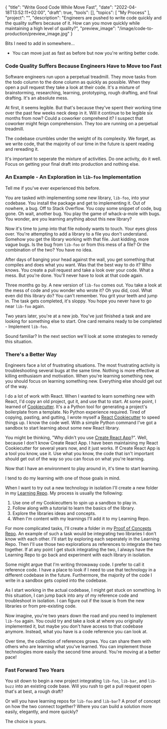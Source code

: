 {
 "title": "Write Good Code While Move Fast",
 "date": "2022-04-18T13:52:11+02:00",
 "draft": true,
 "tools": [],
 "topics": [
 "My Process"
 ],
 "project": "",
 "description": "Engineers are pushed to write code quickly and the quality suffers because of it. How can you move quickly while maintaining a high level of quality?",
 "preview_image": "/image/code-to-production/preview_image.jpg"
}

<!-- What are your three yeses? (Readers should nod their head yes to the headline, subheading, and first sentence.)


-->

<!-- Where to Post
 - /r/learnprogramming
 - /r/??
 - My blog
 - DEPT's blog

 -->

 <!-- Keywords
 
 -->

Bits I need to add in somewhere...
- You can move just as fast as before but now you're writing better code.


### Code Quality Suffers Because Engineers Have to Move too Fast

Software engineers run upon a perpetual treadmill. They move tasks from the todo column to the done column as quickly as possible. When they open a pull request they take a look at their code. It's a mixture of brainstorming, researching, learning, prototyping, rough drafting, and final drafting. It's an absolute mess.

At first, it seems legible. But that's because they've spent their working time over the past few weeks neck deep in it. Will it continue to be legible six months from now? Could a coworker comprehend it? I suspect that coworker might feign comprehension. They too are running on a perpetual treadmill.

The codebase crumbles under the weight of its complexity. We forget, as we write code, that the majority of our time in the future is spent reading and rereading it.

It's important to seperate the mixture of activities. Do one activity, do it well. Focus on getting your final draft into production and nothing else. 

### An Example - An Exploration in `lib-foo` Implementation

Tell me if you've ever experienced this before.

You are tasked with implementing some new library, `lib-foo`, into your codebase. You install the package and get to implementing it. Out of nowhere, a bug. Off to Stack Overflow. You copy some snippet of code, bug gone. Oh wait, another bug. You play the game of whack-a-mole with bugs. You wonder, are you learning anything about this new library?

Now it's time to jump into that file nobody wants to touch. Your eyes gloss over. You're attempting to add a library to a file you don't understand. Somehow you get the library working with that file. Just kidding, more vague bugs. Is the bug from `lib-foo` or from this mess of a file? Or the combination of the two? You have no idea.

After days of banging your head against the wall, you get something that compiles and does what you want. Was that the best way to do it? Who knows. You create a pull request and take a look over your code. What a mess. But you're done. You'll never have to look at that code again.

Three months go by. A new version of `lib-foo` comes out. You take a look at the mess of code and you wonder who wrote it? Oh you did, cool. What even did this library do? You can't remember. You grit your teeth and jump in. The task gets completed, it's sloppy. You hope you never have to go near `lib-foo` again. 

Two years later, you're at a new job. You've just finished a task and are looking for something else to start. One card remains ready to be completed - Implement `lib-foo`. 

Sound familiar? In the next section we'll look at some strategies to remedy this situation.

### There's a Better Way

Engineers face a lot of frustrating situations. The most frustrating activity is troubleshooting several bugs at the same time.
Nothing is more effective at killing enthusiasm and motivation. When you're learning something new, you should focus on learning something new. Everything else should get out of the way.

I do a lot of work with React. When I wanted to learn something new with React, I'd copy an old project, gut it, and use that to start. At some point, I learned of [Cookiecutter](https://github.com/cookiecutter/cookiecutter). It's a a Python tool for generating a project's boilerplate from a template. No Python experience required. Tired of copying, pasting, and gutting, I wrote myself a [React Cookiecutter](https://github.com/TravisBumgarner/cookiecutter-react) to speed things up. I know the code well. With a simple Python command I've got a sandbox to start learning about some new React library.

You might be thinking, "Why didn't you use [Create React App](https://create-react-app.dev/)?". Well, because I don't know Create React App. I have been maintaining my React Cookiecutter for several years now, and it just works. If Create React App is a tool you know, use it. Use what you know, the code that isn't important should get out of the way so you can focus on what you're learning. 

Now that I have an environment to play around in, it's time to start learning. 

I tend to do my learning with one of those goals in mind.

When I want to try out a new technology in isolation I'll create a new folder in my [Learning Repo](https://github.com/TravisBumgarner/learning/tree/master/archives). My process is usually the following: 

1. Use one of my Cookiecutters to spin up a sandbox to play in.
2. Follow along with a tutorial to learn the basics of the library.
3. Explore the libraries ideas and concepts.
4. When I'm content with my learnings I'll add it to my Learning Repo.

For more complicated tasks, I'll create a folder in my [Proof of Concepts Repo](https://github.com/TravisBumgarner/proof-of-concepts). An example of such a task would be integrating two libraries I don't know with each other. I'll start by exploring each seperately in the Learning Repo. Then I'll use those two explorations as references to integrate the two together. If at any point I get stuck integrating the two, I always have the Learning Repo to go back and experiment with each library in isolation. 

Some might argue that I'm writing throwaway code. I prefer to call it reference code. I have a place to look if I need to use that technology in a different codebase in the future. Furthermore, the majority of the code I write in a sandbox gets copied into the codebase. 

As I start working in the actual codebase, I might get stuck on something. In this situation, I can jump back into any of my reference code and troubleshoot in isolation. I can figure out if the issue is from the new libraries or from pre-existing code. 

Now imagine, you're two years down the road and you need to implement `lib-foo` again. You could try and take a look at where you originally implemented it, but maybe you don't have access to that codebase anymore. Instead, what you have is a code reference you can look at. 

Over time, the collection of references grows. You can share them with others who are learning what you've learned. You can implement those technologies more easily the second time around. You're moving at a better pace!

### Fast Forward Two Years

You sit down to begin a new project integrating `lib-foo`, `lib-bar`, and `lib-buzz` into an existing code base. Will you rush to get a pull request open that's at best, a rough draft?

Or will you have learning repos for `lib-foo` and `lib-bar`? A proof of concept on how the two connect together? Where you can build a solution more easily, elegantly, and more quickly? 

The choice is yours.


